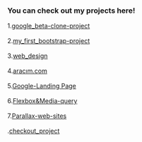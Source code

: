 ### You can check out my projects here!
1.[google_beta-clone-project](https://anthonyharold67.github.io/my-projects/google-beta98-clone/)
<br><br>
2.[my_first_bootstrap-project](https://anthonyharold67.github.io/my-projects/my_first_bootstrap-project/)<br><br>
3.[web_design](https://anthonyharold67.github.io/my-projects/web_design/)<br><br>
4.[aracım.com](https://anthonyharold67.github.io/my-projects/aracımcom_project/)<br><br>
5.[Google-Landing Page](https://anthonyharold67.github.io/my-projects/google-landing/)<br><br>
6.[Flexbox&Media-query](https://anthonyharold67.github.io/my-projects/flexbox-mediaquery/)<br><br>
7.[Parallax-web-sites](https://anthonyharold67.github.io/my-projects/parallax-web-sites/)<br><br>
.[checkout_project](https://anthonyharold67.github.io/my-projects/checkout_project/)<br><br>

